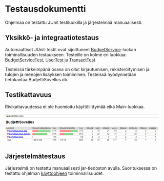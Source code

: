 # Testausdokumentti

Ohjelmaa on testattu JUnit testiluokilla ja järjestelmää manuaalisesti.

## Yksikkö- ja integraatiotestaus

Automaattiset JUnit-testit ovat sijoittuneet 
[BudgetService](https://github.com/jjkolari/ot-harjoitustyo/blob/master/BudjettiSovellus/src/main/java/budjettisovellus/domain/BudgetService.java)-luokan
toiminallisuuden testaukseen. Testeille on kolme eri luokkaa: 
[BudgetServiceTest](https://github.com/jjkolari/ot-harjoitustyo/blob/master/BudjettiSovellus/src/test/java/budjettisovellus/domain/BudgetServiceTest.java),
[UserTest](https://github.com/jjkolari/ot-harjoitustyo/blob/master/BudjettiSovellus/src/test/java/budjettisovellus/domain/UserTest.java) ja 
[TransactTest](https://github.com/jjkolari/ot-harjoitustyo/blob/master/BudjettiSovellus/src/test/java/budjettisovellus/domain/TransactTest.java). 


Testeissä tärkeimpänä osana on ollut kirjautumisen, rekisteröitymisen ja tulojen ja menojen lisäyksen toimiminen. Testeissä hyödynnetään
 tietokantaa BudjettiSovellus.db.
 
 ## Testikattavuus
 
Rivikattavuudessa ei ole huomioitu käyttöliittymää eikä Main-luokkaa.
 
 ![jacoco](https://github.com/jjkolari/ot-harjoitustyo/blob/master/dokumentointi/nakymat/jacococoverage.png)
 
 
 ## Järjestelmätestaus
 
 Järjestelmä on testattu manuaalisesti jar-tiedoston avulla. Suorituksessa on testattu ohjelman 
 [käyttöohjeen](https://github.com/jjkolari/ot-harjoitustyo/blob/master/dokumentointi/kayttoohje.md) 
 toiminnallisuudet.
 
 
 

